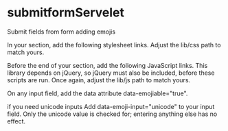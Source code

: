 # submitformServelet

Submit fields from form adding emojis

In your <head> section, add the following stylesheet links. Adjust the lib/css path to match yours.
	
  <link href="https://maxcdn.bootstrapcdn.com/font-awesome/4.4.0/css/font-awesome.min.css" rel="stylesheet">
  <link href="lib/css/emoji.css" rel="stylesheet">
  
Before the end of your <body> section, add the following JavaScript links. This library depends on jQuery, so jQuery must also be included, before these scripts are run. Once again, adjust the lib/js path to match yours.
	
  <!-- ** Don't forget to Add jQuery here ** -->
  <script src="lib/js/config.js"></script>
  
  <script src="lib/js/util.js"></script>
  
  <script src="lib/js/jquery.emojiarea.js"></script>
  
  <script src="lib/js/emoji-picker.js"></script>
  
On any input field, add the data attribute data-emojiable="true".

if you need unicode inputs
Add data-emoji-input="unicode" to your input field. Only the unicode value is checked for; entering anything else has no effect.

